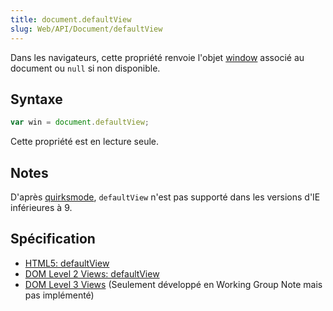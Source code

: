 ```yaml
---
title: document.defaultView
slug: Web/API/Document/defaultView
---
```


Dans les navigateurs, cette propriété renvoie l'objet [window](/fr/docs/DOM/window) associé au document ou `null` si non disponible.

## Syntaxe

```js
var win = document.defaultView;
```

Cette propriété est en lecture seule.

## Notes

D'après [quirksmode](http://www.quirksmode.org/dom/w3c_html.html), `defaultView` n'est pas supporté dans les versions d'IE inférieures à 9.

## Spécification

- [HTML5: defaultView](/fr/docs/HTML/HTML5)
- [DOM Level 2 Views: defaultView](http://www.w3.org/TR/DOM-Level-2-Views/views.html#Views-DocumentView-defaultView)
- [DOM Level 3 Views](http://www.w3.org/TR/DOM-Level-3-Views/) (Seulement développé en Working Group Note mais pas implémenté)
